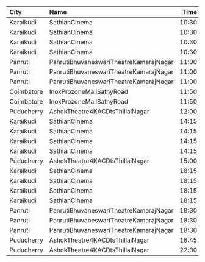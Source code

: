 | City       | Name                                   |  Time | Type        | Price | Capacity | Booked |
| :--------- | :------------------------------------- | ----: | :---------- | ----: | -------: | -----: |
| Karaikudi  | SathianCinema                          | 10:30 | Balcony     |  119₹ |       40 |     40 |
| Karaikudi  | SathianCinema                          | 10:30 | FirstClass  |  119₹ |       76 |     54 |
| Karaikudi  | SathianCinema                          | 10:30 | SecondClass |  119₹ |      313 |    158 |
| Karaikudi  | SathianCinema                          | 10:30 | ThirdClass  |  119₹ |       66 |     32 |
| Panruti    | PanrutiBhuvaneswariTheatreKamarajNagar | 11:00 | FirstClass  |  120₹ |      106 |     50 |
| Panruti    | PanrutiBhuvaneswariTheatreKamarajNagar | 11:00 | SecondClass |  100₹ |      156 |     78 |
| Panruti    | PanrutiBhuvaneswariTheatreKamarajNagar | 11:00 | ThirdClass  |   80₹ |      234 |    104 |
| Coimbatore | InoxProzoneMallSathyRoad               | 11:50 | Club        |  153₹ |       82 |      0 |
| Coimbatore | InoxProzoneMallSathyRoad               | 11:50 | Executive   |   60₹ |       12 |      0 |
| Puducherry | AshokTheatre4KACDtsThillaiNagar        | 12:00 | First       |  100₹ |      425 |    212 |
| Karaikudi  | SathianCinema                          | 14:15 | Balcony     |  119₹ |       40 |     40 |
| Karaikudi  | SathianCinema                          | 14:15 | FirstClass  |  119₹ |       76 |     54 |
| Karaikudi  | SathianCinema                          | 14:15 | SecondClass |  119₹ |      313 |    158 |
| Karaikudi  | SathianCinema                          | 14:15 | ThirdClass  |  119₹ |       66 |     32 |
| Puducherry | AshokTheatre4KACDtsThillaiNagar        | 15:00 | First       |  100₹ |      425 |    212 |
| Karaikudi  | SathianCinema                          | 18:15 | Balcony     |  119₹ |       40 |     40 |
| Karaikudi  | SathianCinema                          | 18:15 | FirstClass  |  119₹ |       76 |     54 |
| Karaikudi  | SathianCinema                          | 18:15 | SecondClass |  119₹ |      313 |    158 |
| Karaikudi  | SathianCinema                          | 18:15 | ThirdClass  |  119₹ |       66 |     32 |
| Panruti    | PanrutiBhuvaneswariTheatreKamarajNagar | 18:30 | FirstClass  |  120₹ |      106 |     50 |
| Panruti    | PanrutiBhuvaneswariTheatreKamarajNagar | 18:30 | SecondClass |  100₹ |      156 |     78 |
| Panruti    | PanrutiBhuvaneswariTheatreKamarajNagar | 18:30 | ThirdClass  |   80₹ |      234 |    104 |
| Puducherry | AshokTheatre4KACDtsThillaiNagar        | 18:45 | First       |  100₹ |      425 |    212 |
| Puducherry | AshokTheatre4KACDtsThillaiNagar        | 22:00 | First       |  100₹ |      425 |    212 |